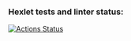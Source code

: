### Hexlet tests and linter status:
[![Actions Status](https://github.com/FullOfHate/python-project-49/actions/workflows/hexlet-check.yml/badge.svg)](https://github.com/FullOfHate/python-project-49/actions)